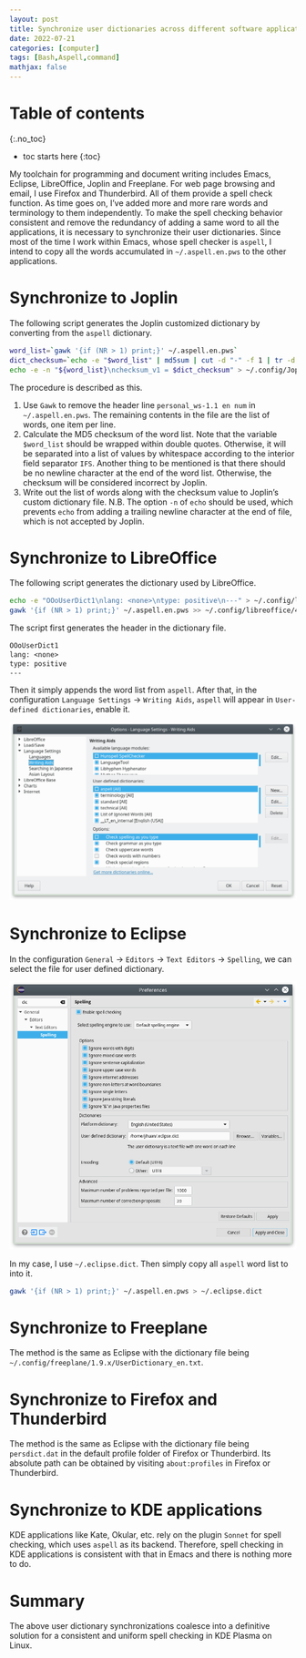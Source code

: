 ```yaml
---
layout: post
title: Synchronize user dictionaries across different software applications
date: 2022-07-21
categories: [computer]
tags: [Bash,Aspell,command]
mathjax: false
---
```


# Table of contents
{:.no_toc}

* toc starts here
{:toc}

My toolchain for programming and document writing includes Emacs, Eclipse, LibreOffice, Joplin and Freeplane. For web page browsing and email, I use Firefox and Thunderbird. All of them provide a spell check function. As time goes on, I&rsquo;ve added more and more rare words and terminology to them independently. To make the spell checking behavior consistent and remove the redundancy of adding a same word to all the applications, it is necessary to synchronize their user dictionaries. Since most of the time I work within Emacs, whose spell checker is `aspell`, I intend to copy all the words accumulated in `~/.aspell.en.pws` to the other applications.


# Synchronize to Joplin

The following script generates the Joplin customized dictionary by converting from the `aspell` dictionary.

```bash
word_list=`gawk '{if (NR > 1) print;}' ~/.aspell.en.pws`
dict_checksum=`echo -e "$word_list" | md5sum | cut -d "-" -f 1 | tr -d [:space:]`
echo -e -n "${word_list}\nchecksum_v1 = $dict_checksum" > ~/.config/Joplin/Custom\ Dictionary.txt
```

The procedure is described as this.

1.  Use `Gawk` to remove the header line `personal_ws-1.1 en num` in `~/.aspell.en.pws`. The remaining contents in the file are the list of words, one item per line.
2.  Calculate the MD5 checksum of the word list. Note that the variable `$word_list` should be wrapped within double quotes. Otherwise, it will be separated into a list of values by whitespace according to the interior field separator `IFS`. Another thing to be mentioned is that there should be no newline character at the end of the word list. Otherwise, the checksum will be considered incorrect by Joplin.
3.  Write out the list of words along with the checksum value to Joplin&rsquo;s custom dictionary file. N.B. The option `-n` of `echo` should be used, which prevents `echo` from adding a trailing newline character at the end of file, which is not accepted by Joplin.


# Synchronize to LibreOffice

The following script generates the dictionary used by LibreOffice.

```bash
echo -e "OOoUserDict1\nlang: <none>\ntype: positive\n---" > ~/.config/libreoffice/4/user/wordbook/aspell.dic
gawk '{if (NR > 1) print;}' ~/.aspell.en.pws >> ~/.config/libreoffice/4/user/wordbook/aspell.dic
```

The script first generates the header in the dictionary file.

    OOoUserDict1
    lang: <none>
    type: positive
    ---

Then it simply appends the word list from `aspell`. After that, in the configuration `Language Settings` → `Writing Aids`, `aspell` will appear in `User-defined dictionaries`, enable it.

![](/figures/2022-07-21_16-57-46-user-dict-in-libreoffice.png "Enable aspell dictionary in LibreOffice")


# Synchronize to Eclipse

In the configuration `General` → `Editors` → `Text Editors` → `Spelling`, we can select the file for user defined dictionary.

![](/figures/2022-07-21_16-58-24-user-dict-in-eclipse.png "User dictionary configuration in Eclipse")

In my case, I use `~/.eclipse.dict`. Then simply copy all `aspell` word list to into it.

```bash
gawk '{if (NR > 1) print;}' ~/.aspell.en.pws > ~/.eclipse.dict
```

# Synchronize to Freeplane

The method is the same as Eclipse with the dictionary file being `~/.config/freeplane/1.9.x/UserDictionary_en.txt`.

# Synchronize to Firefox and Thunderbird

The method is the same as Eclipse with the dictionary file being `persdict.dat` in the default profile folder of Firefox or Thunderbird. Its absolute path can be obtained by visiting `about:profiles` in Firefox or Thunderbird.

# Synchronize to KDE applications

KDE applications like Kate, Okular, etc. rely on the plugin `Sonnet` for spell checking, which uses `aspell` as its backend. Therefore, spell checking in KDE applications is consistent with that in Emacs and there is nothing more to do.

# Summary

The above user dictionary synchronizations coalesce into a definitive solution for a consistent and uniform spell checking in KDE Plasma on Linux.
